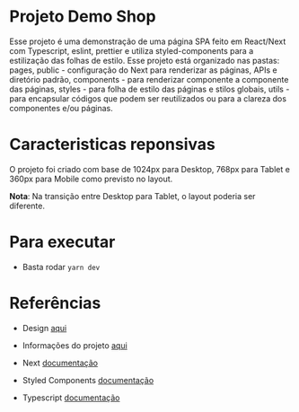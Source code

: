 # Projeto Demo Shop
  Esse projeto é uma demonstração de uma página SPA feito em React/Next com Typescript, eslint, prettier e utiliza styled-components para a estilização das folhas de estilo. Esse projeto está organizado nas pastas: pages, public - configuração do Next para renderizar as páginas, APIs e diretório padrão, components - para renderizar componente a componente das páginas, styles - para folha de estilo das páginas e stilos globais, utils - para encapsular códigos que podem ser reutilizados ou para a clareza dos componentes e/ou páginas.

# Caracteristicas reponsivas
  O projeto foi criado com base de 1024px para Desktop, 768px para Tablet e 360px para Mobile como previsto no layout.
  
 **Nota**: Na transição entre Desktop para Tablet, o layout poderia ser diferente.
  
# Para executar
  * Basta rodar `yarn dev`

# Referências
* Design [aqui](https://xd.adobe.com/spec/9c4a9206-ac61-4050-796d-89c00fb79e91-ea7b/screen/f268d7c8-e6be-4aff-95cf-2f11f5add89f/specs/)
* Informações do projeto [aqui](https://bitbucket.org/bexstech/bexs-front-end-exam/src/master/)

* Next [documentação](https://nextjs.org/docs)
* Styled Components [documentação](https://styled-components.com/)
* Typescript [documentação](https://www.typescriptlang.org/)

